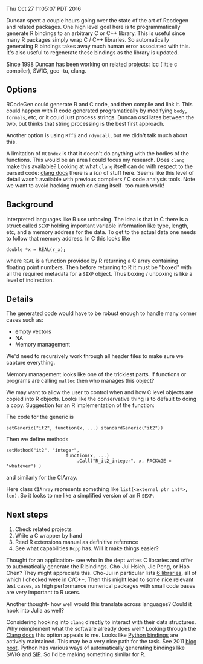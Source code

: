 Thu Oct 27 11:05:07 PDT 2016

Duncan spent a couple hours going over the state of the art of Rcodegen and
related packages. One high level goal here is to programmatically generate
R bindings to an arbitrary C or C++ library. This is useful since many R
packages simply wrap C / C++ libraries. So automatically generating R
bindings takes away much human error associated with this. It's also useful
to regenerate these bindings as the library is updated.

Since 1998 Duncan has been working on related projects: lcc (little c
compiler), SWIG, gcc -tu, clang.

## Options

RCodeGen could generate R and C code, and then compile and link it. This
could happen with R code generated programatically by modifying `body,
formals`, etc, or it could just process strings. Duncan oscillates between
the two, but thinks that string processing is the best first approach.

Another option is using `Rffi` and `rdyncall`, but we didn't talk much
about this.

A limitation of `RCIndex` is that it doesn't do anything with the bodies of
the functions. This would be an area I could focus my research.
Does `clang` make this available? Looking at what `clang` itself can do
with respect to the parsed code:
[clang docs](http://clang.llvm.org/doxygen/classclang_1_1VarDecl.html)
there is a _ton_ of stuff here. Seems like this level of detail wasn't
available with previous compilers / C code analysis tools.
Note we want to avoid hacking much on clang itself- too much work!

## Background

Interpreted languages like R use unboxing. The idea is that in C there is a
struct called `SEXP` holding important variable information like type,
length, etc, and a memory address for the data. To get to the actual data
one needs to follow that memory address. In C this looks like
```
double *x = REAL(r_x);
```
where `REAL` is a function provided by R returning a C array containing
floating point numbers.
Then before returning to R it must
be "boxed" with all the required metadata for a `SEXP` object. Thus
boxing / unboxing is like a level of indirection.

## Details

The generated code would have to be robust enough to handle many corner
cases such as:

- empty vectors
- NA
- Memory management

We'd need to recursively work through all header files to make sure we
capture everything.

Memory management looks like one of the trickiest parts. If functions or
programs are calling `malloc` then who manages this object?

We may want to allow the user to control when and how C level objects are
copied into R objects. Looks like the conservative thing is to default to
doing a copy. Suggestion for an R implementation of the function:

The code for the generic is
```
setGeneric("it2", function(x, ...) standardGeneric("it2"))
```
Then we define methods
```
setMethod("it2", "integer",
                      function(x, ...)
                          .Call("R_it2_integer", x, PACKAGE = 'whatever') )
```
and similarly for the CIArray.

Here class `CIArray` represents something like `list(<external ptr int*>,
len)`. So it looks to me like a simplified version of an R `SEXP`.

## Next steps

1. Check related projects
2. Write a C wrapper by hand
3. Read R extensions manual as definitive reference
2. See what capabilities `Rcpp` has. Will it make things easier?

Thought for an application- see who in the dept writes C libraries and
offer to automatically generate the R bindings. Cho-Jui Hsieh, Jie Peng, or
Hao Chen? They might appreciate this. Cho-Jui in particular lists [6
libraries](http://www.stat.ucdavis.edu/~chohsieh/rf/), all of which I
checked were in C/C++. Then this might lead to some nice relevant test
cases, as high performance numerical packages with small code bases are
very important to R users.

Another thought- how well would this translate across languages? Could it
hook into Julia as well?

Considering hooking into `clang` directly to interact with their data
structures. Why reimplement what the software already does well?
Looking through the [Clang
docs](http://clang.llvm.org/features.html#diverseclients) this option
appeals to me.  Looks like [Python
bindings](https://github.com/llvm-mirror/clang/tree/master/bindings/python)
are actively maintained. This may be a very nice path for the task. See 2011
[blog
post](http://eli.thegreenplace.net/2011/07/03/parsing-c-in-python-with-clang).
Python has various ways of automatically generating bindings like SWIG and
[SIP](https://wiki.python.org/moin/SIP). So I'd be making something similar
for R.
